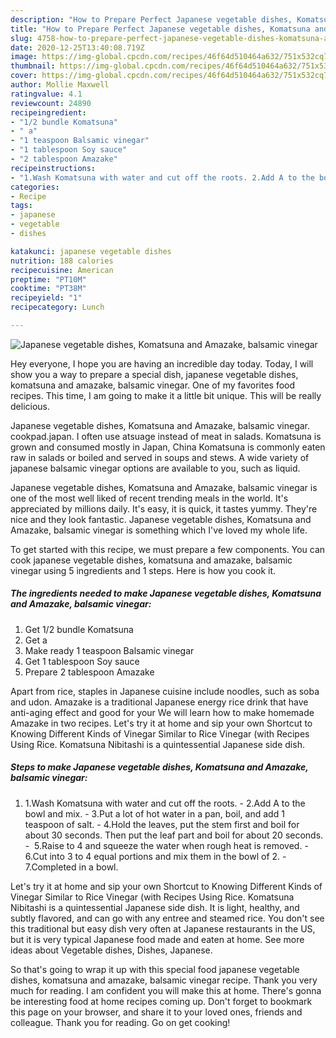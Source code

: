 ```yaml
---
description: "How to Prepare Perfect Japanese vegetable dishes, Komatsuna and Amazake, balsamic vinegar"
title: "How to Prepare Perfect Japanese vegetable dishes, Komatsuna and Amazake, balsamic vinegar"
slug: 4758-how-to-prepare-perfect-japanese-vegetable-dishes-komatsuna-and-amazake-balsamic-vinegar
date: 2020-12-25T13:40:08.719Z
image: https://img-global.cpcdn.com/recipes/46f64d510464a632/751x532cq70/japanese-vegetable-dishes-komatsuna-and-amazake-balsamic-vinegar-recipe-main-photo.jpg
thumbnail: https://img-global.cpcdn.com/recipes/46f64d510464a632/751x532cq70/japanese-vegetable-dishes-komatsuna-and-amazake-balsamic-vinegar-recipe-main-photo.jpg
cover: https://img-global.cpcdn.com/recipes/46f64d510464a632/751x532cq70/japanese-vegetable-dishes-komatsuna-and-amazake-balsamic-vinegar-recipe-main-photo.jpg
author: Mollie Maxwell
ratingvalue: 4.1
reviewcount: 24890
recipeingredient:
- "1/2 bundle Komatsuna"
- " a"
- "1 teaspoon Balsamic vinegar"
- "1 tablespoon Soy sauce"
- "2 tablespoon Amazake"
recipeinstructions:
- "1.Wash Komatsuna with water and cut off the roots. 2.Add A to the bowl and mix. 3.Put a lot of hot water in a pan, boil, and add 1 teaspoon of salt. 4.Hold the leaves, put the stem first and boil for about 30 seconds. Then put the leaf part and boil for about 20 seconds.  5.Raise to 4 and squeeze the water when rough heat is removed. 6.Cut into 3 to 4 equal portions and mix them in the bowl of 2. 7.Completed in a bowl."
categories:
- Recipe
tags:
- japanese
- vegetable
- dishes

katakunci: japanese vegetable dishes 
nutrition: 188 calories
recipecuisine: American
preptime: "PT10M"
cooktime: "PT38M"
recipeyield: "1"
recipecategory: Lunch

---
```



![Japanese vegetable dishes, Komatsuna and Amazake, balsamic vinegar](https://img-global.cpcdn.com/recipes/46f64d510464a632/751x532cq70/japanese-vegetable-dishes-komatsuna-and-amazake-balsamic-vinegar-recipe-main-photo.jpg)

Hey everyone, I hope you are having an incredible day today. Today, I will show you a way to prepare a special dish, japanese vegetable dishes, komatsuna and amazake, balsamic vinegar. One of my favorites food recipes. This time, I am going to make it a little bit unique. This will be really delicious.

Japanese vegetable dishes, Komatsuna and Amazake, balsamic vinegar. cookpad.japan. I often use atsuage instead of meat in salads. Komatsuna is grown and consumed mostly in Japan, China Komatsuna is commonly eaten raw in salads or boiled and served in soups and stews. A wide variety of japanese balsamic vinegar options are available to you, such as liquid.

Japanese vegetable dishes, Komatsuna and Amazake, balsamic vinegar is one of the most well liked of recent trending meals in the world. It's appreciated by millions daily. It's easy, it is quick, it tastes yummy. They're nice and they look fantastic. Japanese vegetable dishes, Komatsuna and Amazake, balsamic vinegar is something which I've loved my whole life.


To get started with this recipe, we must prepare a few components. You can cook japanese vegetable dishes, komatsuna and amazake, balsamic vinegar using 5 ingredients and 1 steps. Here is how you cook it.

<!--inarticleads1-->

##### The ingredients needed to make Japanese vegetable dishes, Komatsuna and Amazake, balsamic vinegar:

1. Get 1/2 bundle Komatsuna
1. Get  a
1. Make ready 1 teaspoon Balsamic vinegar
1. Get 1 tablespoon Soy sauce
1. Prepare 2 tablespoon Amazake


Apart from rice, staples in Japanese cuisine include noodles, such as soba and udon. Amazake is a traditional Japanese energy rice drink that have anti-aging effect and good for your We will learn how to make homemade Amazake in two recipes. Let&#39;s try it at home and sip your own Shortcut to Knowing Different Kinds of Vinegar Similar to Rice Vinegar (with Recipes Using Rice. Komatsuna Nibitashi is a quintessential Japanese side dish. 

<!--inarticleads2-->

##### Steps to make Japanese vegetable dishes, Komatsuna and Amazake, balsamic vinegar:

1. 1.Wash Komatsuna with water and cut off the roots. - 2.Add A to the bowl and mix. - 3.Put a lot of hot water in a pan, boil, and add 1 teaspoon of salt. - 4.Hold the leaves, put the stem first and boil for about 30 seconds. Then put the leaf part and boil for about 20 seconds. -  5.Raise to 4 and squeeze the water when rough heat is removed. - 6.Cut into 3 to 4 equal portions and mix them in the bowl of 2. - 7.Completed in a bowl.


Let&#39;s try it at home and sip your own Shortcut to Knowing Different Kinds of Vinegar Similar to Rice Vinegar (with Recipes Using Rice. Komatsuna Nibitashi is a quintessential Japanese side dish. It is light, healthy, and subtly flavored, and can go with any entree and steamed rice. You don&#39;t see this traditional but easy dish very often at Japanese restaurants in the US, but it is very typical Japanese food made and eaten at home. See more ideas about Vegetable dishes, Dishes, Japanese. 

So that's going to wrap it up with this special food japanese vegetable dishes, komatsuna and amazake, balsamic vinegar recipe. Thank you very much for reading. I am confident you will make this at home. There's gonna be interesting food at home recipes coming up. Don't forget to bookmark this page on your browser, and share it to your loved ones, friends and colleague. Thank you for reading. Go on get cooking!

